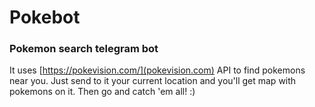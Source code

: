 # Pokebot
### Pokemon search telegram bot

It uses [https://pokevision.com/](pokevision.com) API to find pokemons near you.
Just send to it your current location and you'll get map with pokemons on it. Then go and catch 'em all! :)
